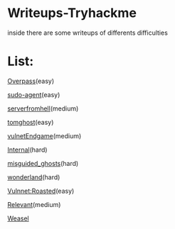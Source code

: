 # Writeups-Tryhackme
inside there are some writeups of differents difficulties

# List:

[Overpass](https://github.com/AleHelp/Writeups-Tryhackme/blob/main/Overpass.md)(easy)

[sudo-agent](https://github.com/AleHelp/Writeups-Tryhackme/blob/main/sudo-agent.md)(easy)

[serverfromhell](https://github.com/AleHelp/Writeups-Tryhackme/blob/main/serverfromhell.md)(medium)

[tomghost](https://github.com/AleHelp/Writeups-Tryhackme/blob/main/tomghost.md)(easy)

[vulnetEndgame](https://github.com/AleHelp/Writeups-Tryhackme/blob/main/vulnetEndgame.md)(medium)

[Internal](https://github.com/AleHelp/Writeups-Tryhackme/blob/main/internal.md)(hard)

[misguided_ghosts](https://github.com/AleHelp/Writeups-Tryhackme/blob/main/misguided_ghosts.md)(hard)

[wonderland](https://github.com/AleHelp/Writeups-Tryhackme/blob/main/wonderland.md)(hard)

[Vulnnet:Roasted](https://github.com/AleHelp/Writeups-Tryhackme/blob/main/vulnnetroasted.md)(easy)

[Relevant](https://github.com/AleHelp/Writeups-Tryhackme/blob/main/relevant.md)(medium)

[Weasel](https://github.com/AleHelp/Writeups-Tryhackme/blob/main/weasel.md)
